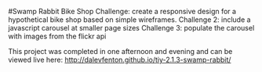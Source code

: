 #Swamp Rabbit Bike Shop
Challenge: create a responsive design for a hypothetical bike shop based on simple
wireframes.
Challenge 2: include a javascript carousel at smaller page sizes
Challenge 3: populate the carousel with images from the flickr api

This project was completed in one afternoon and evening and can be viewed live
here: http://dalevfenton.github.io/tiy-2.1.3-swamp-rabbit/
